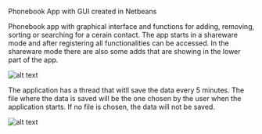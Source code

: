 Phonebook App with GUI created in Netbeans

Phonebook app with graphical interface and functions for adding, removing, sorting or searching for a cerain contact.
The app starts in a shareware mode and after registering all functionalities can be accessed.
In the shareware mode there are also some adds that are showing in the lower part of the app.

![alt text](https://raw.githubusercontent.com/barcan1012/Phonebook/Capture1.PNG)

The application has a thread that witll save the data every 5 minutes. The file where the data is saved will be the one chosen by the user when the application starts. If no file is chosen, the data will not be saved.


![alt text](https://raw.githubusercontent.com/barcan1012/Phonebook/Capture4.PNG)

